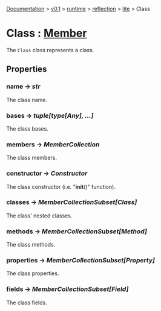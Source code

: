 [Documentation](/docs/documentation.md) >
 [v0.1](/docs/0.1/version.md) >
  [runtime](/docs/0.1/runtime/module.md) >
   [reflection](/docs/0.1/runtime/reflection/module.md) >
    [lite](/docs/0.1/runtime/reflection/lite/module.md) >
     Class

# Class : [Member](member.md)

The `Class` class represents a class.

## Properties

### name -> _str_

The class name.

### bases -> _tuple[type[Any], ...]_

The class bases.

### members -> _MemberCollection_

The class members.

### constructor -> _Constructor_

The class constructor (i.e. "__init__()" function).

### classes -> _MemberCollectionSubset[Class]_

The class' nested classes.

### methods -> _MemberCollectionSubset[Method]_

The class methods.

### properties -> _MemberCollectionSubset[Property]_

The class properties.

### fields -> _MemberCollectionSubset[Field]_

The class fields.